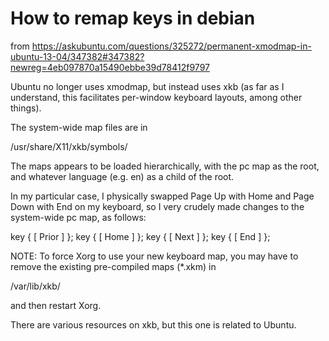 # How to remap keys in debian 

from <https://askubuntu.com/questions/325272/permanent-xmodmap-in-ubuntu-13-04/347382#347382?newreg=4eb097870a15490ebbe39d78412f9797>



Ubuntu no longer uses xmodmap, but instead uses xkb (as far as I understand, this facilitates per-window keyboard layouts, among other things).

The system-wide map files are in

/usr/share/X11/xkb/symbols/

The maps appears to be loaded hierarchically, with the pc map as the root, and whatever language (e.g. en) as a child of the root.

In my particular case, I physically swapped Page Up with Home and Page Down with End on my keyboard, so I very crudely made changes to the system-wide pc map, as follows:

 key <HOME> {    [  Prior        ]   };
 key <PGUP> {    [  Home         ]   };
 key  <END> {    [  Next         ]   };
 key <PGDN> {    [  End          ]   };

NOTE: To force Xorg to use your new keyboard map, you may have to remove the existing pre-compiled maps (*.xkm) in

/var/lib/xkb/

and then restart Xorg.

There are various resources on xkb, but this one is related to Ubuntu.


